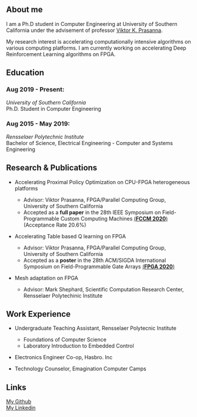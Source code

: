 ## About me

I am a Ph.D student in Computer Engineering at University of Southern California under the advisement of professor [Viktor K. Prasanna](https://sites.usc.edu/prasanna/). 

My research interest is accelerating computationally intensive algorithms on various computing platforms. I am currently working on accelerating Deep Reinforcement Learning algorithms on FPGA.



## Education

### Aug 2019 - Present:
*University of Southern California* <br/>
Ph.D. Student in Computer Engineering 


### Aug 2015 - May 2019:
*Rensselaer Polytechnic Institute* <br/>
Bachelor of Science, Electrical Engineering - Computer and Systems Engineering 


## Research & Publications
* Accelerating Proximal Policy Optimization on CPU-FPGA heterogeneous platforms
  * Advisor: Viktor Prasanna, FPGA/Parallel Computing Group, University of Southern California
  * Accepted as a **full paper** in the 28th IEEE Symposium on Field-Programmable Custom Computing Machines [(**FCCM 2020**)](https://www.fccm.org/home/program/) (Acceptance Rate 20.6%)

* Accelerating Table based Q learning on FPGA
  * Advisor: Viktor Prasanna, FPGA/Parallel Computing Group, University of Southern California
  * Accepted as a **poster** in the 28th ACM/SIGDA International Symposium on Field-Programmable Gate Arrays [(**FPGA 2020**)](http://isfpga.org/program.html)

* Mesh adaptation on FPGA
  * Advisor: Mark Shephard, Scientific Computation Research Center, Rensselaer Polytechinic Institute
  

## Work Experience

* Undergraduate Teaching Assistant, Rensselaer Polytecnic Institute
  * Foundations of Computer Science
  * Laboratory Introduction to Embedded Control

* Electronics Engineer Co-op, Hasbro. Inc

* Technology Counselor, Emagination Computer Camps


## Links
[My Github](https://github.com/CatherineMeng)<br/>
[My Linkedin](https://www.linkedin.com/in/yuan-meng-682414137/)
